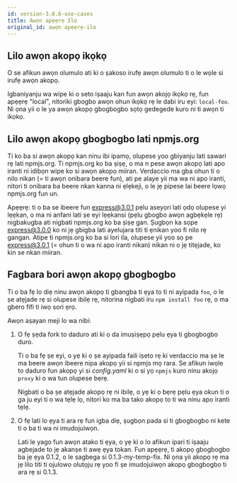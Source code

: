 ```yaml
---
id: version-3.8.6-use-cases
title: Awọn apẹẹrẹ Ilo
original_id: awọn apẹẹrẹ-ilo
---
```


## Lilo awọn akopọ ikọkọ

O se afikun awọn olumulo ati ki o ṣakoso irufẹ awọn olumulo ti o le wọle si irufẹ awọn akopọ.

Igbaniyanju wa wipe ki o seto iṣaaju kan fun awọn akojọ ikọkọ rẹ, fun apẹẹrẹ "local", nitoriki gbogbo awọn ohun ikọkọ rẹ le dabi iru eyi: `local-foo`. Ni ọna yii o le ya awọn akopọ gbogbogbo sọtọ gedegede kuro ni ti awọn ti ikọkọ.

## Lilo awọn akopọ gbogbogbo lati npmjs.org

Ti ko ba si awọn akopọ kan ninu ibi ipamọ, olupese yoo gbiyanju lati sawari rẹ lati npmjs.org. Ti npmjs.org ko ba ṣiṣẹ, o ma n pese awọn akopọ lati apo iranti ni idibọn wipe ko si awọn akopọ miiran. Verdaccio ma gba ohun ti o nilo nikan (= ti awọn onibara beere fun), ati pe alaye yii ma wa ni apo iranti, nitori ti onibara ba beere nkan kanna ni ẹlẹkeji, o le jẹ pipese lai beere lọwọ npmjs.org fun un.

Apẹẹrẹ: ti o ba se ibeere fun express@3.0.1 pẹlu aseyọri lati ọdọ olupese yi lẹẹkan, o ma ni anfani lati ṣe eyi lẹẹkansi (pẹlu gbogbo awọn agbẹkẹle rẹ) nigbakugba ati nigbati npmjs.org ko ba ṣiṣẹ gan. Ṣugbọn ka sọpe express@3.0.0 ko ni jẹ gbigba lati ayelujara titi ti ẹnikan yoo fi nilo rẹ gangan. Atipe ti npmjs.org ko ba si lori ila, olupese yii yoo sọ pe express@3.0.1 (= ohun ti o wa ni apo iranti nikan) nikan ni o jẹ titẹjade, ko kin se nkan miiran.

## Fagbara bori awọn akopọ gbogbogbo

Ti o ba fẹ lo diẹ ninu awọn akopọ ti gbangba ti ẹya to ti ni ayipada `foo`, o le ṣe atẹjade rẹ si olupese ibilẹ rẹ, nitorina nigbati iru `npm install foo` rẹ, o ma gbero fifi ti iwọ sori ẹrọ.

Awọn aṣayan meji lo wa nibi:

1. O fẹ ṣẹda fork to daduro ati ki o da imuṣiṣẹpọ pẹlu ẹya ti gbogbogbo duro.
    
    Ti o ba fẹ ṣe eyi, o yẹ ki o ṣe ayipada faili iṣeto rẹ ki verdaccio ma ṣe le ma beere awọn ibeere nipa akopọ yii si npmjs mọ rara. Se afikun iwọle to daduro fun akopọ yi si *config.yaml* ki o si yọ `npmjs` kuro ninu akojọ `proxy` ki o wa tun olupese bẹrẹ.
    
    Nigbati o ba ṣe atẹjade akopọ rẹ ni ibilẹ, o yẹ ki o bẹrẹ pẹlu ẹya okun ti o ga ju eyi ti o wa tẹlẹ lọ, nitori ko ma ba tako akopọ to ti wa ninu apo iranti tẹlẹ.

2. O fẹ lati lo ẹya ti ara rẹ fun igba diẹ, ṣugbọn pada si ti gbogbogbo ni kete ti o ba ti wa ni imudojuiwọn.
    
    Lati le yago fun awọn atako ti ẹya, o yẹ ki o lo afikun ipari ti iṣaaju agbejade to jẹ akanṣe ti awẹ ẹya tokan. Fun apẹẹrẹ, ti akopọ gbogbogbo ba jẹ ẹya 0.1.2, o le sagbega si 0.1.3-my-temp-fix. Ni ọna yii akopọ rẹ ma jẹ lilo titi ti ojulowo olutọju rẹ yoo fi ṣe imudojuiwọn akopọ gbogbogbo ti ara rẹ si 0.1.3.